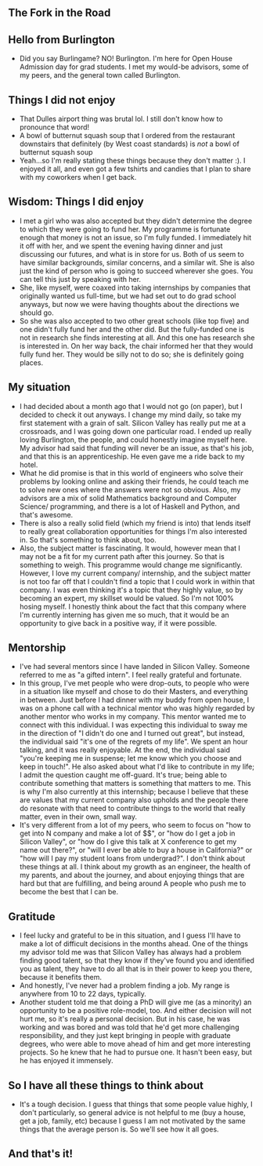## The Fork in the Road

## Hello from Burlington

- Did you say Burlingame? NO! Burlington.
  I'm here for Open House Admission day for grad students. 
  I met my would-be advisors, some of my peers, and the general town called Burlington.
  
## Things I did not enjoy
- That Dulles airport thing was brutal lol. I still don't know how to pronounce that word!
- A bowl of butternut squash soup that I ordered from the restaurant downstairs that definitely (by West coast standards)
  is *not* a bowl of butternut squash soup
- Yeah...so I'm really stating these things because they don't matter :). I enjoyed it all, and even got a few tshirts and
  candies that I plan to share with my coworkers when I get back.

## Wisdom: Things I did enjoy
- I met a girl who was also accepted but they didn't determine the degree to which they were going to fund her.
  My programme is fortunate enough that money is not an issue, so I'm fully funded. I immediately hit it off with
  her, and we spent the evening having dinner and just discussing our futures, and what is in store for us. Both of
  us seem to have similar backgrounds, similar concerns, and a similar wit. She is also just the kind of person
  who is going to succeed wherever she goes. You can tell this just by speaking with her.
- She, like myself, were coaxed into taking internships by companies that originally wanted us full-time, but we 
  had set out to do grad school anyways, but now we were having thoughts about the directions we should go.
- So she was also accepted to two other great schools (like top five) and one didn't fully fund her and the other did.
  But the fully-funded one is not in research she finds interesting at all. And this one has research she is interested 
  in. On her way back, the chair informed her that they would fully fund her. They would be silly not to do so; she is
  definitely going places. 
  
 ## My situation
 - I had decided about a month ago that I would not go (on paper), but I decided to check it out anyways. 
   I change my mind daily, so take my first statement with a grain of salt.
   Silicon Valley has really
   put me at a crossroads, and I was going down one particular road. I ended up really loving Burlington, the people,
   and could honestly imagine myself here. My advisor had said that funding will never be an issue, as that's his job,
   and that this is an apprenticeship. He even gave me a ride back to my hotel.
 - What he did promise is that in this world of engineers who solve their problems by looking online and asking their
   friends, he could teach me to solve new ones where the answers were not so obvious. Also, my advisors are a mix of 
   solid Mathematics background and Computer Science/ programming, and there is a lot of Haskell and Python, and that's awesome.
 - There is also a really solid field (which my friend is into) that lends itself to really great collaboration opportunities for things I'm also interested in. So that's something to think about, too. 
 - Also, the subject matter is fascinating. It would, however mean that I may not be a fit for my current path after this
   journey. So that is something to weigh. This programme would change me significantly. However, I love my current company/
   internship, and the subject matter is not too far off that I couldn't find a topic that I could work in within that company. I was even thinking it's a topic that they highly value, so by becoming an expert, my skillset would be valued.
   So I'm not 100% hosing myself. I honestly think about the fact that this company where I'm currently interning has
   given me so much, that it would be an opportunity to give back in a positive way, if it were possible. 
   
 ## Mentorship
 - I've had several mentors since I have landed in Silicon Valley. Someone referred to me as "a gifted intern". I feel really
   grateful and fortunate. 
 - In this group, I've met people who were drop-outs, to people who were in a situation like myself and chose to do their
   Masters, and everything in between. Just before I had dinner with my buddy from open house, I was on a phone call with
   a technical mentor who was highly regarded by another mentor who works in my company. This mentor wanted me to connect
   with this individual. I was expecting this individual to sway me in the direction of "I didn't do one and I turned out
   great", but instead, the individual said "it's one of the regrets of my life". We spent an hour talking, and it was 
   really enjoyable. At the end, the individual said "you're keeping me in suspense; let me know which you choose and keep
   in touch!". He also asked about what I'd like to contribute in my life; I admit the question caught me off-guard. 
   It's true; being able to contribute something that matters is something that matters to me. This is why I'm also currently
   at this internship; because I believe that these are values that my current company also upholds and the people there
   do resonate with that need to contribute things to the world that really matter, even in their own, small way.
 - It's very different from a lot of my peers, who seem to focus on "how to get into N company and make a lot of $$",
   or "how do I get a job in Silicon Valley", or "how do I give this talk at X conference to get my name out there?", or
   "will I ever be able to buy a house in California?" or "how will I pay my student loans from undergrad?".
   I don't think about these things at all. I think about my growth as an engineer, the health of my parents, and about
   the journey, and about enjoying things that are hard but that are fulfilling, and being around A people who push me
   to become the best that I can be. 
   
 ## Gratitude
 - I feel lucky and grateful to be in this situation, and I guess I'll have to make a lot of difficult decisions in
   the months ahead. One of the things my advisor told me was that Silicon Valley has always had a problem finding good
   talent, so that they know if they've found you and identified you as talent, they have to do all that is in their
   power to keep you there, because it benefits them.
 - And honestly, I've never had a problem finding a job. My range is anywhere from 10 to 22 days, typically.
 - Another student told me that doing a PhD will give me (as a minority) an opportunity to be a positive role-model, too.
   And either decision will not hurt me, so it's really a personal decision. But in his case, he was working and was bored
   and was told that he'd get more challenging responsibility, and they just kept bringing in people with graduate degrees,
   who were able to move ahead of him and get more interesting projects. So he knew that he had to pursue one. It hasn't
   been easy, but he has enjoyed it immensely. 
   
  ## So I have all these things to think about
  - It's a tough decision. I guess that things that some people value highly, I don't particularly, so general advice
    is not helpful to me (buy a house, get a job, family, etc) because I guess I am not motivated by the same things that
    the average person is. So we'll see how it all goes. 
    
  ## And that's it!
